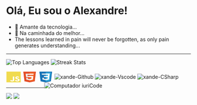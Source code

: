 ### <h1>Olá, Eu sou o Alexandre!</h1> 

- 🔭 Amante da tecnologia...
- 🌱 Na caminhada do melhor...
-  The lessons learned in pain will never be forgotten, as only pain generates understanding...
  <hr>

<div style="display: flex justify-content; align-iten: center; justify-content: between;">
    <img style=" height: 195px" src="https://github-readme-stats.vercel.app/api/top-langs/?username=DevX4N&layout=compact&theme=radical" alt="Top Languages">
    <img style="width: 200% height: 200px" src="https://github-readme-streak-stats.herokuapp.com?user=DevX4N&theme=radical&mode=weekly" alt="Streak Stats">
</div>



<div style="display: inline_block"><br>
  <img align="center" alt="xande-Js" height="30" width="40" left = '5px' src="https://raw.githubusercontent.com/devicons/devicon/master/icons/javascript/javascript-plain.svg">
  <img align="center" alt="xande-HTML" height="30" width="40" src="https://raw.githubusercontent.com/devicons/devicon/master/icons/html5/html5-original.svg">
  <img align="center" alt="xande-CSS" height="30" width="40" src="https://raw.githubusercontent.com/devicons/devicon/master/icons/css3/css3-original.svg">
  <img align="center" alt="xande-Github" height="30" width="40" src="https://cdn.jsdelivr.net/gh/devicons/devicon/icons/github/github-original.svg" />
  <img align="center" alt="xande-Vscode" height="30" width="40" src="https://cdn.jsdelivr.net/gh/devicons/devicon/icons/vscode/vscode-original.svg" />
  <img align="center" alt="xande-CSharp" height="30" width="40" src="https://cdn.jsdelivr.net/gh/devicons/devicon/icons/csharp/csharp-original.svg" />


<img src="https://raw.githubusercontent.com/MicaelliMedeiros/micaellimedeiros/master/image/computer-illustration.png" min-width="400px" max-width="400px" width="400px" align="right" alt="Computador iuriCode">
<div align="center">
</div>
  
<hr>

<div> 
  <a href="https://www.instagram.com/filh0x" target="_blank"><img src="https://img.shields.io/badge/-Instagram-%23E4405F?style=for-the-badge&logo=instagram&logoColor=white" target="_blank"></a>
<a href="mailto:alexandrepereirax643@gmail.com">
  <img src="https://img.shields.io/badge/-Gmail-%23333?style=for-the-badge&logo=gmail&logoColor=white" target="_blank">
  </a>
</div>
